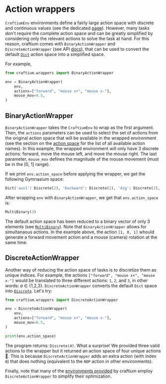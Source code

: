 # Action wrappers

`CraftiumEnv` environments define a fairly large action space with discrete and continuous values (see the dedicated [page](./obs-and-acts.md#action-space)). However, many tasks don't require the complete action space and can be greatly simplified by considering only the relevant actions to solve the task at hand. For this reason, craftium comes with `BinaryActionWrapper` and `DiscreteActionWrapper` (see API [docs](./reference.md)), that can be used to convert the default [`Dict`](https://gymnasium.farama.org/api/spaces/composite/#dict) action space into a simplified space.

For example,

```python
from craftium.wrappers import BinaryActionWrapper

env = BinaryActionWrapper(
    env,
    actions=["forward", "mouse x+", "mouse x-"],
    mouse_mov=0.5,
)
```

## BinaryActionWrapper

`BinaryActionWrapper` takes the `CraftiumEnv` to wrap as the first argument. Then, the `actions` parameters can be used to select the set of actions from the original action space that will be available in the wrapped environment (see the section on the [action space](./obs-and-acts.md#action-space) for the list of all available action names). In this example, the wrapped environment will only have 3 discrete actions: forward, move the mouse left, and move the mouse right. The last parameter, `mouse_mov` defines the magnitude of the mouse movement (must be in the [0, 1] range).

If we print `env.action_space` before applying the wrapper, we get the following Gymnasium space:
```python
Dict('aux1': Discrete(2), 'backward': Discrete(2), 'dig': Discrete(2), 'drop': Discrete(2), 'forward': Discrete(2), 'inventory': Discrete(2), 'jump': Discrete(2), 'left': Discrete(2), 'mouse': Box(-1.0, 1.0, (2,), float32), 'place': Discrete(2), 'right': Discrete(2), 'slot_1': Discrete(2), 'slot_2': Discrete(2), 'slot_3': Discrete(2), 'slot_4': Discrete(2), 'slot_5': Discrete(2), 'slot_6': Discrete(2), 'slot_7': Discrete(2), 'slot_8': Discrete(2), 'slot_9': Discrete(2), 'sneak': Discrete(2), 'zoom': Discrete(2))
```

After wrapping `env` with `BinaryActionWrapper`, we get that `env.action_space` is:
```python
MultiBinary(3)
```

The default action space has been reduced to a binary vector of only 3 elements (see [`MultiBinary`](https://gymnasium.farama.org/api/spaces/fundamental/#gymnasium.spaces.MultiBinary)). Note that `BinaryActionWrapper` allows for simultanaous actions. In the example above, the action `[1, 0, 1]` whould generate a forward movement action and a mouse (camera) rotation at the same time.

## DiscreteActionWrapper

Another way of reducing the action space of tasks is to discretize them as unique indices. For example, the actions `["forward", "mouse x+", "mouse x-"]` would be translated to three different actions: `1`, `2`, and `3`, in other words: *a* ∈ {1,2,3}. `DiscreteActionWrapper` converts the default `Dict` space into [`Discrete`](https://gymnasium.farama.org/api/spaces/fundamental/#gymnasium.spaces.Discrete). Let's try:

```python
from craftium.wrappers import DiscreteActionWrapper

env = DiscreteActionWrapper(
    env,
    actions=["forward", "mouse x+", "mouse x-"],
    mouse_mov=0.5,
)

print(env.action_space)
```

The program returns: `Discrete(4)`. What a surprise! We provided three valid actions to the wrapper but it returned an action space of four unique actions 🤔. This is because `DiscreteActionWrapper` adds an extra action (with index `0`) that does nothing (equivalent to the `NOP` action in other environments).

Finally, note that many of the [environments provided](./environments.md) by craftium employ `DiscreteActionWrapper` to simplify their optimization.
